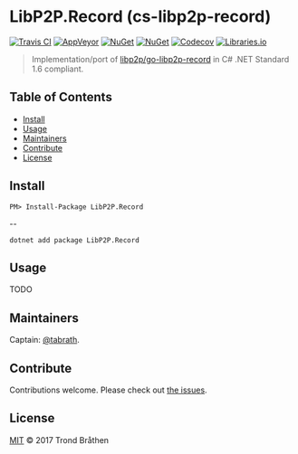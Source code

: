 # LibP2P.Record (cs-libp2p-record)

[![Travis CI](https://img.shields.io/travis/libp2p/cs-libp2p-record.svg?style=flat-square&branch=master)](https://travis-ci.org/libp2p/cs-libp2p-record)
[![AppVeyor](https://img.shields.io/appveyor/ci/tabrath/cs-libp2p-record/master.svg?style=flat-square)](https://ci.appveyor.com/project/tabrath/cs-libp2p-record)
[![NuGet](https://img.shields.io/nuget/v/LibP2P.Record.svg?style=flat-square)](https://www.nuget.org/packages/LibP2P.Record)
[![NuGet](https://img.shields.io/nuget/dt/LibP2P.Record.svg?style=flat-square)](https://www.nuget.org/packages/LibP2P.Record)
[![Codecov](https://img.shields.io/codecov/c/github/libp2p/cs-libp2p-record/master.svg?style=flat-square)](https://codecov.io/gh/libp2p/cs-libp2p-record)
[![Libraries.io](https://img.shields.io/librariesio/github/libp2p/cs-libp2p-record.svg?style=flat-square)](https://libraries.io/github/libp2p/cs-libp2p-record)

> Implementation/port of [libp2p/go-libp2p-record](https://github.com/libp2p/go-libp2p-record) in C# .NET Standard 1.6 compliant.

## Table of Contents

- [Install](#install)
- [Usage](#usage)
- [Maintainers](#maintainers)
- [Contribute](#contribute)
- [License](#license)

## Install

    PM> Install-Package LibP2P.Record

--

    dotnet add package LibP2P.Record

## Usage

TODO

## Maintainers

Captain: [@tabrath](https://github.com/tabrath).

## Contribute

Contributions welcome. Please check out [the issues](https://github.com/libp2p/cs-libp2p-record/issues).

## License

[MIT](LICENSE) © 2017 Trond Bråthen

